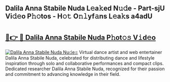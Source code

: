 ## Dalila Anna Stabile Nuda L𝚎a𝚔ed N𝚞𝚍e - Part-sjU Vi𝚍𝚎o P𝚑𝚘tos - H𝚘𝚝 O𝚗𝚕yf𝚊ns L𝚎a𝚔s a4adU

# <h2><a href="http://kf9jhv.oniu.top/?m=Dalila+Anna+Stabile+Nuda">🔗👉 🔴 Dalila Anna Stabile Nuda P𝚑ot𝚘𝚜 V𝚒d𝚎o</a></h2>

[![Dalila Anna Stabile Nuda Nu𝚍e𝚜](https://i.imgur.com/0qMVB7G.gif)](http://kf9jhv.oniu.top/?m=Dalila+Anna+Stabile+Nuda)
Virtual dance artist and web entertainer Dalila Anna Stabile Nuda, celebrated for distributing dance and lifestyle inspiration through solo and collaborative performances and compact clips. Dedicated researcher Dalila Anna Stabile Nuda, recognized for their passion and commitment to advancing knowledge in their field.  
